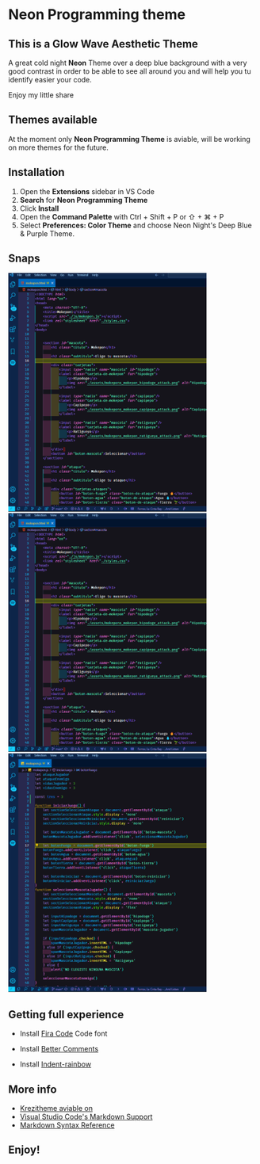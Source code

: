 # Neon Programming theme

## This is a Glow Wave Aesthetic Theme

A great cold night **Neon** Theme over a deep blue background with a very good contrast in order to be able to see all around you and will help you tu identify easier your code.

Enjoy my little share

## Themes available

At the moment only **Neon Programming Theme** is aviable, will be working on more themes for the future.

## Installation

1. Open the **Extensions** sidebar in VS Code
2. **Search** for **Neon Programming Theme**
3. Click **Install**
4. Open the **Command Palette** with Ctrl + Shift + P or ⇧ + ⌘ + P
5. Select **Preferences: Color Theme** and choose Neon Night's Deep Blue & Purple Theme.

## Snaps

 ![Neon_Night's_1](https://github.com/Krezitech/Markdown/blob/main/Documentacion/1.jpeg?raw=true)
 ![Neon_Night's_1](https://github.com/Krezitech/Markdown/blob/main/Documentacion/1.jpeg?raw=true)
 ![Neon_Night's_1](https://github.com/Krezitech/Markdown/blob/main/Documentacion/3.jpeg?raw=true)

## Getting full experience

- Install [Fira Code](https://github.com/tonsky/FiraCode/wiki/ "Fira Code") Code font

- Install [Better Comments](https://github.com/aaron-bond/better-comments "Better Comments")
- Install [Indent-rainbow](https://github.com/oderwat/vscode-indent-rainbow "indent-rainbow")

## More info

- [Krezitheme aviable on](https://github.com/Krezitech/Vscode-theme)
- [Visual Studio Code's Markdown Support](http://code.visualstudio.com/docs/languages/markdown)
- [Markdown Syntax Reference](https://help.github.com/articles/markdown-basics/)

## **Enjoy!**

